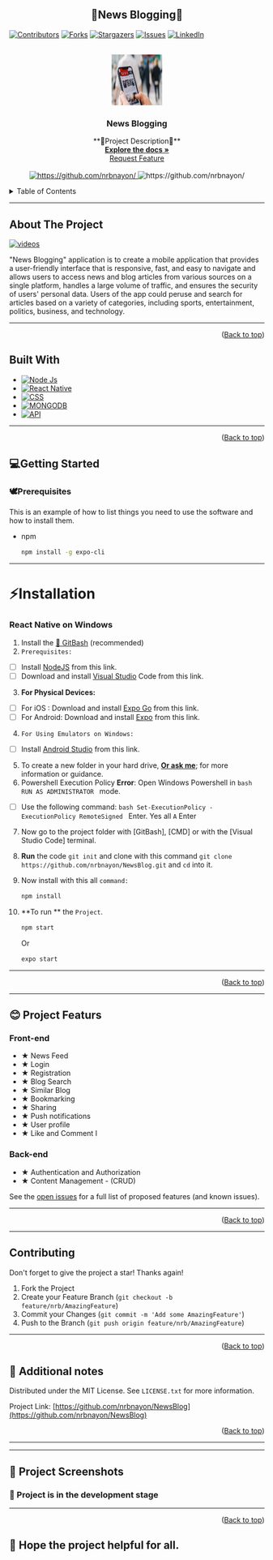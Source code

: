 <h2 align="center">🔑News Blogging🔑</h2>

<a name="readme-top"></a>

[![Contributors][contributors-shield]][contributors-url]
[![Forks][forks-shield]][forks-url]
[![Stargazers][stars-shield]][stars-url]
[![Issues][issues-shield]][issues-url]
[![LinkedIn][linkedin-shield]][linkedin-url]

<!-- PROJECT LOGO -->
<br />
<div align="center">
  <a href="https://github.com/nrbnayon/NewsBlog">
    <img src="assets/image2.jpg" alt="Logo" width="100" height="100">
  </a>

<h3 align="center">News Blogging</h3>

  <p align="center">
   **📝Project Description📝**
    <br />
    <a href="https://github.com/nrbnayon/NewsBlog"><strong>Explore the docs »</strong></a>
    <br />
    <a href="https://github.com/nrbnayon/NewsBlog/issues">Request Feature</a>
    <br />
    <br />
    <a>
      <a href="">
        <a href="">
    <img src="https://img.shields.io/github/issues-pr/Josee9988/project-template?color=0088ff&style=for-the-badge&logo=github" alt="https://github.com/nrbnayon/"/>
    </a>
    <img src="https://img.shields.io/badge/use%20this-template-blue?logo=github-sponsors&style=for-the-badge&color=green" alt="https://github.com/nrbnayon/">
  </a>
  </p>
</div>



<!-- TABLE OF CONTENTS -->
<details>
  <summary>Table of Contents</summary>
  <ol>
    <li>
      <a href="#about-the-project">About The Project</a>
      <ul>
        <li><a href="#built-with">Built With</a></li>
      </ul>
    </li>
    <li>
      <a href="#getting-started">Getting Started</a>
      <ul>
        <li><a href="#prerequisites">Prerequisites</a></li>
        <li><a href="#installation">Installation</a></li>
      </ul>
    </li>
    <li><a href="#usage">Usage</a></li>
    <li><a href="#roadmap">Roadmap</a></li>
    <li><a href="#contributing">Contributing</a></li>
    <li><a href="#license">License</a></li>
    <li><a href="#contact">Contact</a></li>
    <li><a href="#acknowledgments">Acknowledgments</a></li>
  </ol>
</details>


---
<!-- ABOUT THE PROJECT -->
## About The Project

[![videos][product-screenshot]](https://example.com)

"News Blogging" application is to create a mobile application that provides a user-friendly interface that is responsive, fast, and easy to navigate and allows users to access news and blog articles from various sources on a single platform, handles a large volume of traffic, and ensures the security of users' personal data. Users of the app could peruse and search for articles based on a variety of categories, including sports, entertainment, politics, business, and technology.

---
<p align="right">(<a href="#readme-top">Back to top</a>)</p>

## Built With

* [![Node Js][Node.js]][Node-url]
* [![React Native][React.js]][React-url]
* [![CSS][Vue.js]][Vue-url]
* [![MONGODB][Angular.io]][Angular-url]
* [![API][Svelte.dev]][Svelte-url]

---
<p align="right">(<a href="#readme-top">Back to top</a>)</p>

<!-- GETTING STARTED -->
## 💻Getting Started

  ### 🕊️Prerequisites
This is an example of how to list things you need to use the software and how to install them.
* npm
  ```sh
  npm install -g expo-cli
  ```
---
# ⚡Installation
### React Native on Windows
1. Install the [🤖 GitBash](https://git-scm.com/downloads) (recommended)
2. `Prerequisites:` 
- [ ] Install [NodeJS](https://nodejs.org/dist/v14.17.3/node-v14.17.3-x64.msi) from this link.
- [ ] Download and install [Visual Studio](https://code.visualstudio.com/docs/?dv=win) Code from this link.
3. **For Physical Devices:**
- [ ] For iOS : Download and install [Expo Go](https://apps.apple.com/us/app/expo-go/id982107779) from this link.
- [ ] For Android: Download and install [Expo](https://play.google.com/store/apps/details?id=host.exp.exponent&hl=en&gl=US) from this link.
4. `For Using Emulators on Windows:` 
- [ ] Install [Android Studio](https://r5---sn-npoeene6.gvt1.com/edgedl/android/studio/install/2022.1.1.20/android-studio-2022.1.1.20-windows.exe?mh=_v&pl=24&shardbypass=sd&redirect_counter=1&cm2rm=sn-fja-q5je76&req_id=c084d920d2a608c0&cms_redirect=yes&mip=103.150.49.2&mm=42&mn=sn-npoeene6&ms=onc&mt=1675283401&mv=u&mvi=5&rmhost=r2---sn-npoeene6.gvt1.com&smhost=r4---sn-npoldne7.gvt1.com) from this link.
5. To create a new folder in your hard drive, **[Or ask me](https://www.facebook.com/nay.on.ii/)**; for more information or guidance.
6. Powershell Execution Policy **Error**:
Open Windows Powershell in ```bash RUN AS ADMINISTRATOR ``` mode.
- [ ] Use the following command:
    ```bash Set-ExecutionPolicy -ExecutionPolicy RemoteSigned ``` Enter.
    Yes all  ```A```  Enter
7. Now go to the project folder with [GitBash], [CMD] or with the [Visual Studio Code] terminal.
8. **Run** the code `git init` and clone with this command `git clone https://github.com/nrbnayon/NewsBlog.git` and `cd` into it.
9. Now install with this all `command:`
    ```bash
    npm install
    ```
10. **To run ** the `Project`.

    ```bash
    npm start
    ```
    Or
    ```bash
    expo start
    ```













---
<p align="right">(<a href="#readme-top">Back to top</a>)</p>














---
## 😊 Project Featurs
### Front-end
- ★ News Feed
- ★ Login
- ★ Registration
- ★ Blog Search
- ★ Similar Blog
- ★ Bookmarking
- ★ Sharing
- ★ Push notifications
- ★ User profile
- ★ Like and Comment
l
### Back-end
- ★ Authentication and Authorization
- ★ Content Management - (CRUD)

See the [open issues](https://github.com/nrbnayon/NewsBlog/issues) for a full list of proposed features (and known issues).

---
<p align="right">(<a href="#readme-top">Back to top</a>)</p>

---
<!-- CONTRIBUTING -->
## Contributing



Don't forget to give the project a star! Thanks again!

1. Fork the Project
2. Create your Feature Branch (`git checkout -b feature/nrb/AmazingFeature`)
3. Commit your Changes (`git commit -m 'Add some AmazingFeature'`)
4. Push to the Branch (`git push origin feature/nrb/AmazingFeature`)


---
<p align="right">(<a href="#readme-top">Back to top</a>)</p>

## 📝 **Additional notes**











Distributed under the MIT License. See `LICENSE.txt` for more information.

Project Link: [https://github.com/nrbnayon/NewsBlog](https://github.com/nrbnayon/NewsBlog)

<p align="right">(<a href="#readme-top">Back to top</a>)</p>

---






---

## 📸 **Project Screenshots**

<p align="center">

### 🔖 Project is in the development stage
</p>

---
<p align="right">(<a href="#readme-top">Back to top</a>)</p>

## 🎉 Hope the project helpful for all.



[contributors-shield]: https://img.shields.io/github/contributors/nrbnayon/NewsBlog.svg?style=for-the-badge
[contributors-url]: https://github.com/github_username/NewsBlog/graphs/contributors
[forks-shield]: https://img.shields.io/github/forks/github_username/NewsBlog.svg?style=for-the-badge
[forks-url]: https://github.com/github_username/NewsBlog/network/members
[stars-shield]: https://img.shields.io/github/stars/github_username/NewsBlog.svg?style=for-the-badge
[stars-url]: https://github.com/github_username/NewsBlog/stargazers
[issues-shield]: https://img.shields.io/github/issues/github_username/NewsBlog.svg?style=for-the-badge
[issues-url]: https://github.com/github_username/NewsBlog/issues
[license-shield]: https://img.shields.io/github/license/github_username/NewsBlog.svg?style=for-the-badge
[license-url]: https://github.com/github_username/NewsBlog/blob/master/LICENSE.txt
[linkedin-shield]: https://img.shields.io/badge/-LinkedIn-black.svg?style=for-the-badge&logo=linkedin&colorB=555
[linkedin-url]: linkedin.com/in/nayon-kanti-halder-667399200/
[product-screenshot]: images/screenshot.png
[Node.js]: https://img.shields.io/badge/Node.js-000000?style=for-the-badge&logo=node.js&logoColor=white
[Node-url]: https://nodejs.org/

[React.js]: https://img.shields.io/badge/React_Native-20232A?style=for-the-badge&logo=react&logoColor=61DAFB
[React-url]: https://reactnative.dev/

[Vue.js]: https://img.shields.io/badge/CSS-1572B6?style=for-the-badge&logo=css3&logoColor=white
[Vue-url]: https://www.w3.org/Style/CSS/Overview.en.html

[Angular.io]: https://img.shields.io/badge/MongoDB-4EA94B?style=for-the-badge&logo=mongodb&logoColor=white
[Angular-url]: https://www.mongodb.com/

[Svelte.dev]: https://img.shields.io/badge/API-008000?style=for-the-badge&logo=api-dot-ai&logoColor=white
[Svelte-url]: https://apidot.com/
